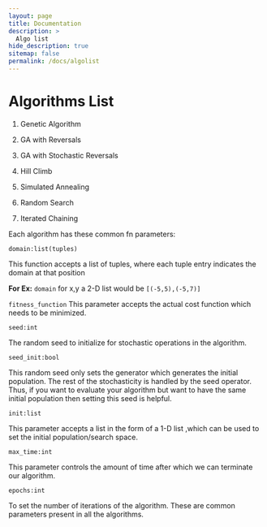 ```yaml
---
layout: page
title: Documentation
description: >
  Algo list
hide_description: true
sitemap: false
permalink: /docs/algolist
---
```



# Algorithms List

1. Genetic Algorithm

2. GA with Reversals

3. GA with Stochastic Reversals

4. Hill Climb

6. Simulated Annealing

8. Random Search

10. Iterated Chaining






Each algorithm has these common fn parameters:


``domain:list(tuples)``

This function accepts a list of tuples, where each tuple entry indicates the domain at that position 

**For Ex:** 
``domain`` for x,y a 2-D list would be ``[(-5,5),(-5,7)]``

``fitness_function``
This parameter accepts the actual cost function which needs to be minimized.

``seed:int ``

The random seed to initialize for stochastic operations in the algorithm.

``seed_init:bool ``

This random seed only sets the generator which generates the initial population.
The rest of the stochasticity is handled by the seed operator. 
Thus, if you want to evaluate your algorithm but want to have the same initial population then setting this seed is helpful.

``init:list ``

This parameter accepts a list in the form of a 1-D list ,which can be used to set the initial population/search space.

``max_time:int``

This parameter controls the amount of time after which we can terminate our algorithm.

``epochs:int``

To set the number of iterations of the algorithm.
These are common parameters present in all the algorithms.
